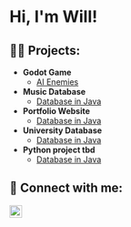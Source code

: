 <h1>Hi, I'm Will! <br/>

<h2>👨‍💻 Projects:</h2>

- <b>Godot Game</b>
  - [AI Enemies](https://github.com/WillR1120/WillR1120/blob/main/Godot%20Game%20AI%20Enemy%20Code)
- <b>Music Database</b>
  - [Database in Java](https://github.com/WillR1120/WillR1120/blob/main/University%20Database%20Code)
- <b>Portfolio Website</b>
  - [Database in Java](https://github.com/WillR1120/WillR1120/blob/main/University%20Database%20Code)
- <b>University Database</b>
  - [Database in Java](https://github.com/WillR1120/WillR1120/blob/main/University%20Database%20Code)
- <b>Python project tbd</b>
  - [Database in Java](https://github.com/WillR1120/WillR1120/blob/main/University%20Database%20Code)
    
<h2> 🤳 Connect with me:</h2>


[<img align="left" alt="WillRodgers | LinkedIn" width="22px" src="https://cdn.jsdelivr.net/npm/simple-icons@v3/icons/linkedin.svg" />][linkedin]


[linkedin]: https://www.linkedin.com/in/william-rodgers-842081327/


